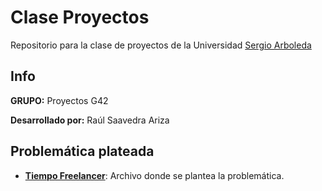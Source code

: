 # Clase Proyectos
Repositorio para la clase de proyectos de la Universidad [Sergio Arboleda](https://www.usergioarboleda.edu.co/)
## Info
**GRUPO:** Proyectos G42

**Desarrollado por:** Raúl Saavedra Ariza

## Problemática plateada
* [**Tiempo Freelancer**](Doc/tiempoFreelancer.md): Archivo donde se plantea la problemática.


